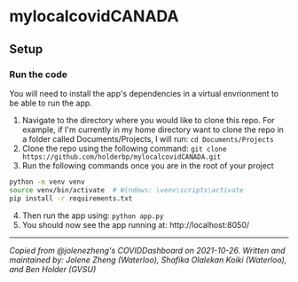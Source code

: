 # mylocalcovidCANADA

## Setup

### Run the code

You will need to install the app's dependencies in a virtual envrionment to be able to run the app.

1. Navigate to the directory where you would like to clone this repo. For example, if I'm currently in my home directory want to clone the repo in a folder called Documents/Projects, I will run: ```cd Documents/Projects```
2. Clone the repo using the following command:
```git clone https://github.com/holderbp/mylocalcovidCANADA.git```
3. Run the following commands once you are in the root of your project
```bash
python -m venv venv
source venv/bin/activate  # Windows: \venv\scripts\activate
pip install -r requirements.txt
```
4. Then run the app using: ```python app.py```
5. You should now see the app running at: http://localhost:8050/

---
*Copied from @jolenezheng's COVIDDashboard on 2021-10-26. Written and maintained by: Jolene Zheng (Waterloo), Shafika Olalekan Koiki (Waterloo), and Ben Holder (GVSU)*

